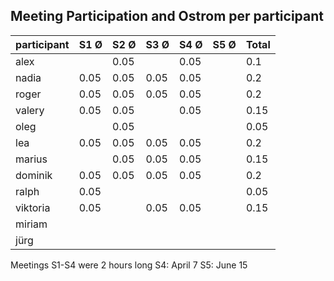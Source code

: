 ## Meeting Participation and Ostrom per participant

| participant | S1 Ø | S2 Ø | S3 Ø | S4 Ø | S5 Ø | Total |
| --- | --- | --- | --- |--- |--- |--- |
| alex |  | 0.05 |  | 0.05 | | 0.1 |
| nadia | 0.05 |0.05 |0.05  |0.05 | | 0.2|
| roger | 0.05 |0.05 |0.05  |0.05 | | 0.2|
| valery |0.05 | 0.05 | |0.05 | | 0.15 |
| oleg |  | 0.05 | | | | 0.05 |
| lea | 0.05 |0.05 |0.05  |0.05 | | 0.2| 
| marius |  |0.05 |0.05  |0.05 | | 0.15|
| dominik | 0.05 |0.05 |0.05  |0.05 | | 0.2|
| ralph | 0.05 | | | | | 0.05|
| viktoria | 0.05 | |0.05  |0.05 | | 0.15|
| miriam |  | | | | | |
| jürg |  | | | | | |

Meetings S1-S4 were 2 hours long 
S4: April 7
S5: June 15
